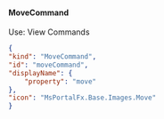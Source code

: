 
#### MoveCommand

Use: View Commands

```json
{
"kind": "MoveCommand",
"id": "moveCommand",
"displayName": {
    "property": "move"
},
"icon": "MsPortalFx.Base.Images.Move"
}
```
